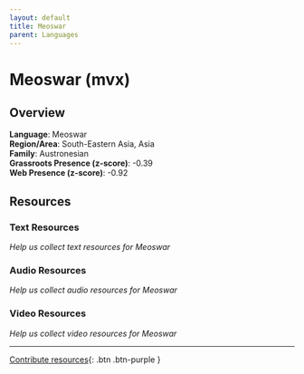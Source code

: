 ```yaml
---
layout: default
title: Meoswar
parent: Languages
---
```


# Meoswar (mvx)

## Overview

**Language**: Meoswar  
**Region/Area**: South-Eastern Asia, Asia  
**Family**: Austronesian  
**Grassroots Presence (z-score)**: -0.39  
**Web Presence (z-score)**: -0.92  

## Resources

### Text Resources
*Help us collect text resources for Meoswar*

### Audio Resources
*Help us collect audio resources for Meoswar*

### Video Resources
*Help us collect video resources for Meoswar*

---

[Contribute resources](https://forms.office.com/e/1SfLJx3u1r){: .btn .btn-purple }
